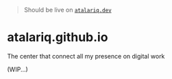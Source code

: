 
> Should be live on [`atalariq.dev`](https://atalariq.dev)

# atalariq.github.io

The center that connect all my presence on digital work

(WIP...)


